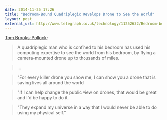 ```yaml
---
date: 2014-11-25 17:26
title: "Bedroom-Bound Quadriplegic Develops Drone to See the World"
layout: post
external_url: http://www.telegraph.co.uk/technology/11252632/Bedroom-bound-quadriplegic-develops-drone-to-see-the-world.html
---
```

[Tom Brooks-Pollock](http://www.telegraph.co.uk/technology/11252632/Bedroom-bound-quadriplegic-develops-drone-to-see-the-world.html):

>A quadriplegic man who is confined to his bedroom has used his computing expertise to see the world from his bedroom, by flying a camera-mounted drone up to thousands of miles.

>…

>"For every killer drone you show me, I can show you a drone that is saving lives all around the world.

>"If I can help change the public view on drones, that would be great and I'd be happy to do it.

>"They expand my universe in a way that I would never be able to do using my physical self.”
